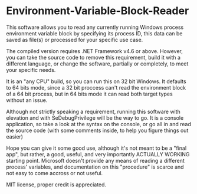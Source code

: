 # Environment-Variable-Block-Reader
This software allows you to read any currently running Windows process environment variable block by specifying its process ID, this data can be saved as file(s) or processed for your specific use case.

The compiled version requires .NET Framework v4.6 or above. However, you can take the source code to remove this requirement, build it with a different language, or change the software, partially or completely, to meet your specific needs.

It is an "any CPU" build, so you can run this on 32 bit Windows. It defaults to 64 bits mode, since a 32 bit proccess can't read the environment block of a 64 bit process, but in 64 bits mode it can read both target types without an issue.

Although not strictly speaking a requirement, running this software with elevation and with SeDebugPrivilege will be the way to go. It is a console application, so take a look at the syntax on the console, or go all in and read the source code (with some comments inside, to help you figure things out easier)

Hope you can give it some good use, although it's not meant to be a "final app", but rather, a good, useful, and very importantly ACTUALLY WORKING starting point. Microsoft doesn't provide any means of reading a different process' variables, and documentation on this "procedure" is scarce and not easy to come accross or not useful.

MIT license, proper credit is appreciated.
